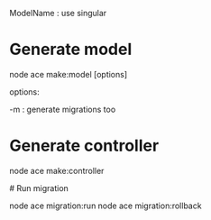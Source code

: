 ModelName : use singular

# Generate model

node ace make:model <ModelName> [options]

options:

-m : generate migrations too

# Generate controller

node ace make:controller <ModelName>

# Run migration

node ace migration:run
node ace migration:rollback